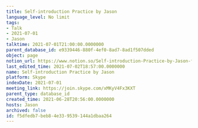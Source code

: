 ```yaml
---
title: Self-introduction Practice by Jason
language_level: No limit
tags:
- Talk
- 2021-07-01
- Jason
talktime: 2021-07-01T21:00:00.0000000
parent_database_id: e9339446-880f-4ef0-8ad7-8ad1f507dded
object: page
notion_url: https://www.notion.so/Self-introduction-Practice-by-Jason-f5dfedb7beb84e339539144a1dbaa264
last_edited_time: 2021-07-02T18:57:00.0000000
name: Self-introduction Practice by Jason
platform: Skype
indexDate: 2021-07-01
meeting_link: https://join.skype.com/xMKyV4Fx3KXT
parent_type: database_id
created_time: 2021-06-28T20:56:00.0000000
hosts: Jason
archived: false
id: f5dfedb7-beb8-4e33-9539-144a1dbaa264
---
```







